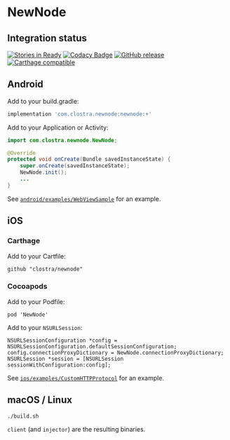 # NewNode

## Integration status

[![Stories in Ready](https://badge.waffle.io/clostra/newnode.svg?label=ready&title=Ready)](http://waffle.io/clostra/newnode)
[![Codacy Badge](https://api.codacy.com/project/badge/Grade/fbeb689ec190470a90645fb016cbcfb7)](https://www.codacy.com/app/shalunov/newnode)
[![GitHub release](https://img.shields.io/github/release/clostra/newnode.svg)](https://github.com/clostra/newnode/releases/)
[![Carthage compatible](https://img.shields.io/badge/Carthage-compatible-4BC51D.svg?style=flat)](https://github.com/Carthage/Carthage)

## Android

Add to your build.gradle:
```groovy
implementation 'com.clostra.newnode:newnode:+'
```

Add to your Application or Activity:

```java
import com.clostra.newnode.NewNode;

@Override
protected void onCreate(Bundle savedInstanceState) {
    super.onCreate(savedInstanceState);
    NewNode.init();
    ...
}
```

See [`android/examples/WebViewSample`](https://github.com/clostra/newnode/tree/master/android/examples/WebViewSample) for an example.

## iOS

### Carthage

Add to your Cartfile:
```carthage
github "clostra/newnode"
```

### Cocoapods

Add to your Podfile:
```cocoapods
pod 'NewNode'
```

Add to your `NSURLSession`:

```objc
NSURLSessionConfiguration *config = NSURLSessionConfiguration.defaultSessionConfiguration;
config.connectionProxyDictionary = NewNode.connectionProxyDictionary;
NSURLSession *session = [NSURLSession sessionWithConfiguration:config];
```

See [`ios/examples/CustomHTTPProtocol`](https://github.com/clostra/newnode/tree/master/ios/examples/CustomHTTPProtocol) for an example.

## macOS / Linux
```bash
./build.sh
```
`client` (and `injector`) are the resulting binaries.

